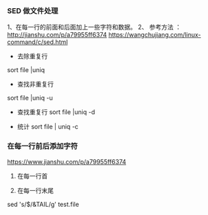 ### SED 做文件处理

1、在每一行的前面和后面加上一些字符和数据。 
2、
参考方法 ： http://jianshu.com/p/a79955ff6374 
https://wangchujiang.com/linux-command/c/sed.html


- 去除重复行

sort file |uniq

- 查找非重复行

sort file |uniq -u

- 查找重复行
sort file |uniq -d

- 统计
sort file | uniq -c


### 在每一行前后添加字符

https://www.jianshu.com/p/a79955ff6374

1. 在每一行首 

2. 在每一行末尾

sed 's/$/&TAIL/g' test.file
